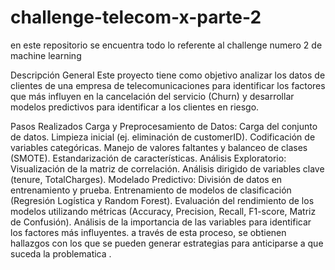 # challenge-telecom-x-parte-2
en este repositorio se encuentra todo lo referente al challenge numero 2 de machine learning


Descripción General
Este proyecto tiene como objetivo analizar los datos de clientes de una empresa de telecomunicaciones para identificar los factores que más influyen en la cancelación del servicio (Churn) y desarrollar modelos predictivos para identificar a los clientes en riesgo.

Pasos Realizados
Carga y Preprocesamiento de Datos:
Carga del conjunto de datos.
Limpieza inicial (ej. eliminación de customerID).
Codificación de variables categóricas.
Manejo de valores faltantes y balanceo de clases (SMOTE).
Estandarización de características.
Análisis Exploratorio:
Visualización de la matriz de correlación.
Análisis dirigido de variables clave (tenure, TotalCharges).
Modelado Predictivo:
División de datos en entrenamiento y prueba.
Entrenamiento de modelos de clasificación (Regresión Logística y Random Forest).
Evaluación del rendimiento de los modelos utilizando métricas (Accuracy, Precision, Recall, F1-score, Matriz de Confusión).
Análisis de la importancia de las variables para identificar los factores más influyentes.
a través de esta proceso, se obtienen hallazgos con los que se pueden generar estrategias para anticiparse a que suceda la problematica .
